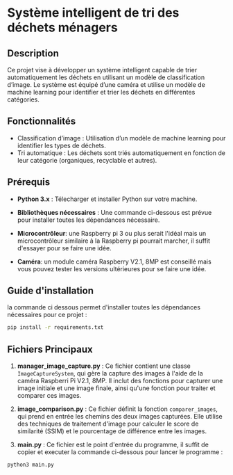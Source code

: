 # Système intelligent de tri des déchets ménagers

## Description
Ce projet vise à développer un système intelligent capable de trier automatiquement les déchets en utilisant un modèle de classification d’image. Le système est équipé d’une caméra et utilise un modèle de machine learning pour identifier et trier les déchets en différentes catégories.

## Fonctionnalités
- Classification d’image : Utilisation d’un modèle de machine learning pour identifier les types de déchets.
- Tri automatique : Les déchets sont triés automatiquement en fonction de leur catégorie (organiques, recyclable et autres).

## Prérequis

- **Python 3.x** : Télecharger et installer Python sur votre machine.
  
- **Bibliothèques nécessaires** : Une commande ci-dessous est prévue pour installer toutes les dépendances nécessaire.
  
- **Microcontrôleur**: une Raspberry pi 3 ou plus serait l'idéal mais un microcontrôleur similaire à la Raspberry pi pourrait marcher, il suffit d'essayer pour se faire une idée.
  
- **Caméra**: un module caméra Raspberry V2.1, 8MP est conseillé mais vous pouvez tester les versions ultérieures pour se faire une idée.

## Guide d'installation

la commande ci dessous permet d'installer toutes les dépendances nécessaires pour ce projet :

```bash
pip install -r requirements.txt
```

## Fichiers Principaux

1. **manager_image_capture.py** : Ce fichier contient une classe `ImageCaptureSystem`, qui gère la capture des images à l'aide de la caméra Raspberri Pi V2.1, 8MP. Il inclut des fonctions pour capturer une image initiale et une image finale, ainsi qu'une fonction pour traiter et comparer ces images.

2. **image_comparison.py** : Ce fichier définit la fonction `comparer_images`, qui prend en entrée les chemins des deux images capturées. Elle utilise des techniques de traitement d'image pour calculer le score de similarité (SSIM) et le pourcentage de différence entre les images.

3. **main.py** : Ce fichier est le point d'entrée du programme, il suffit de copier et executer la commande ci-dessous pour lancer le programme :

```bash
python3 main.py
```
